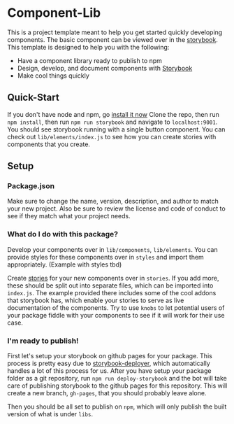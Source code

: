 # Component-Lib

This is a project template meant to help you get started quickly developing components. The basic component can be viewed over in the [storybook](https://ksaxberg.github.io/component-lib). This template is designed to help you with the following:

- Have a component library ready to publish to npm
- Design, develop, and document components with [Storybook](https://storybook.js.org/)
- Make cool things quickly

## Quick-Start
If you don't have node and npm, go [install it now](https://nodejs.org/en/)
Clone the repo, then run `npm install`, then run `npm run storybook` and navigate to `localhost:9001`. You should see storybook running with a single button component. You can check out `lib/elements/index.js` to see how you can create stories with components that you create.

## Setup
### Package.json
Make sure to change the name, version, description, and author to match your new project. Also be sure to review the license and code of conduct to see if they match what your project needs.

### What do I do with this package?
Develop your components over in `lib/components`, `lib/elements`. You can provide styles for these components over in `styles` and import them appropriately. (Example with styles tbd)

Create [stories](https://storybook.js.org/basics/guide-react/#write-your-stories) for your new components over in `stories`. If you add more, these should be split out into separate files, which can be imported into `index.js`. The example provided there includes some of the cool addons that storybook has, which enable your stories to serve as live documentation of the components. Try to use `knobs` to let potential users of your package fiddle with your components to see if it will work for their use case.

### I'm ready to publish!
First let's setup your storybook on github pages for your package. This process is pretty easy due to [storybook-deployer](https://github.com/storybooks/storybook-deployer), which automatically handles a lot of this process for us. After you have setup your package folder as a git repository, run `npm run deploy-storybook` and the bot will take care of publishing storybook to the github pages for this repository. This will create a new branch, `gh-pages`, that you should probably leave alone.

Then you should be all set to publish on `npm`, which will only publish the built version of what is under `libs`.
